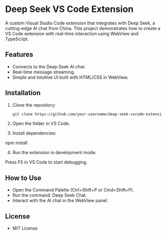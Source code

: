 # Deep Seek VS Code Extension

A custom Visual Studio Code extension that integrates with Deep Seek, a cutting-edge AI chat from China. This project demonstrates how to create a VS Code extension with real-time interaction using WebView and TypeScript.

## Features

- Connects to the Deep Seek AI chat.
- Real-time message streaming.
- Simple and intuitive UI built with HTML/CSS in WebView.

## Installation

1. Clone the repository:
   ```bash
   git clone https://github.com/your-username/deep-seek-vscode-extension.git
   ```
2. Open the folder in VS Code.

3. Install dependencies:

  npm install

4. Run the extension in development mode:

  Press F5 in VS Code to start debugging.

## How to Use

- Open the Command Palette (Ctrl+Shift+P or Cmd+Shift+P).
- Run the command: Deep Seek Chat.
- Interact with the AI chat in the WebView panel.

## License

- MIT License